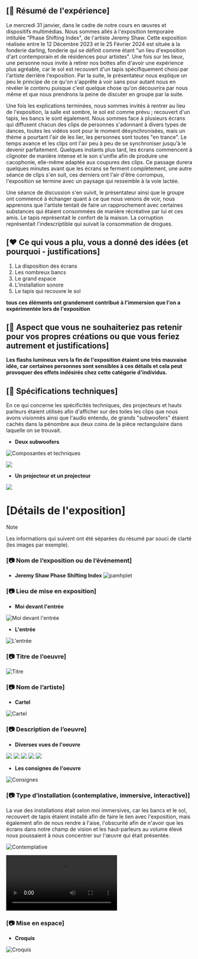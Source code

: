 ## [📃 Résumé de l'expérience]
Le mercredi 31 janvier, dans le cadre de notre cours en œuvres et dispositifs multimédias. Nous sommes allés à l'exposition temporaire intitulée "Phase Shifting Index", de l'artiste Jeremy Shaw. Cette exposition réalisée entre le 12 Décembre 2023 et le 25 Février 2024 est située à la fonderie darling, fonderie qui se définit comme étant "un lieu d'exposition d'art contemporain et de résidences pour artistes". Une fois sur les lieux, une personne nous invite à retirer nos bottes afin d'avoir une expérience plus agréable, car le sol est recouvert d'un tapis spécifiquement choisi par l'artiste derrière l'exposition. Par la suite, le présentateur nous explique un peu le principe de ce qu'on s'apprête à voir sans pour autant nous en révéler le contenu puisque c'est quelque chose qu'on découvrira par nous même et que nous prendrons la peine de discuter en groupe par la suite.

Une fois les explications terminées, nous sommes invités à rentrer au lieu de l'exposition, la salle est sombre, le sol est comme prévu ; recouvert d'un tapis, les bancs le sont également. Nous sommes face à plusieurs écrans qui diffusent chacun des clips de personnes s'adonnant à divers types de dances, toutes les vidéos sont pour le moment désynchronisées, mais un thème a pourtant l'air de les lier, les personnes sont toutes "en trance". Le temps avance et les clips ont l'air peu à peu de se synchroniser jusqu'à le devenir parfaitement. Quelques instants plus tard, les écrans commencent à clignoter de manière intense et le son s'unifie afin de produire une cacophonie, elle-même adaptée aux coupures des clips. Ce passage durera quelques minutes avant que les écrans se ferment complètement, une autre séance de clips s'en suit, ces derniers ont l'air d'être corrompus, l'exposition se termine avec un paysage qui ressemble à la voie lactée.

Une séance de discussion s'en suivit, le présentateur ainsi que le groupe ont commencé à échanger quant à ce que nous venons de voir, nous apprenons que l'artiste tentait de faire un rapprochement avec certaines substances qui étaient consommées de manière récréative par lui et ces amis. Le tapis représentait le confort de la maison. La corruption représentait l'indescriptible qui suivait la consommation de drogues.

## [❤️ Ce qui vous a plu, vous a donné des idées (et pourquoi - justifications]
1. La disposition des écrans
1. Les nombreux bancs
1. Le grand espace
1. L'installation sonore
1. Le tapis qui recouvre le sol 

**tous ces éléments ont grandement contribué à l'immersion que l'on a expérimentée lors de l'exposition**

## [🤔 Aspect que vous ne souhaiteriez pas retenir pour vos propres créations ou que vous feriez autrement et justifications]
**Les flashs lumineux vers la fin de l'exposition étaient une très mauvaise idée, car certaines personnes sont sensibles à ces détails et cela peut provoquer des effets indésirés chez cette catégorie d'individus.**

## [🔧 Spécifications techniques]
En ce qui concerne les spécificités techniques, des projecteurs et hauts parleurs étaient utilisés afin d'afficher sur des toiles les clips que nous avons visionnés ainsi que l'audio entendu, de grands "subwoofers" étaient cachés dans la pénombre aux deux coins de la pièce rectangulaire dans laquelle on se trouvait.

* **Deux subwoofers**
  
![Composantes et techniques](https://raw.githubusercontent.com/KaissoGithub/H24_V11_inspirations_kaissoumi/main/JEREMY_SHAW_phase_shifting_index/media/Baffe_01.png)

![](https://raw.githubusercontent.com/KaissoGithub/H24_V11_inspirations_kaissoumi/main/JEREMY_SHAW_phase_shifting_index/media/Baffe_02.png)

* **Un projecteur et un projecteur**

![](https://raw.githubusercontent.com/KaissoGithub/H24_V11_inspirations_kaissoumi/main/JEREMY_SHAW_phase_shifting_index/media/projecteur_01.png)

# [Détails de l'exposition]
> [!NOTE]
> Les informations qui suivent ont été séparées du résumé par souci de clarté (les images par exemple).
> 
### [📷 Nom de l’exposition ou de l’événement]
* **Jeremy Shaw Phase Shifting Index**
![pamhplet](https://raw.githubusercontent.com/KaissoGithub/H24_V11_inspirations_kaissoumi/main/JEREMY_SHAW_phase_shifting_index/media/pamphlet_1.png)

### [📷 Lieu de mise en exposition]
* **Moi devant l'entrée**
  
![Moi devant l'entrée](https://raw.githubusercontent.com/KaissoGithub/H24_V11_inspirations_kaissoumi/main/JEREMY_SHAW_phase_shifting_index/media/Moi_Entree_400px.png)

* **L'entrée**
  
![L'entrée](https://raw.githubusercontent.com/KaissoGithub/H24_V11_inspirations_kaissoumi/main/JEREMY_SHAW_phase_shifting_index/media/Entre_01.png)

### [📷 Titre de l’oeuvre]

![Titre](https://raw.githubusercontent.com/KaissoGithub/H24_V11_inspirations_kaissoumi/main/JEREMY_SHAW_phase_shifting_index/media/titre_oeuvre_02.png)


### [📷 Nom de l’artiste]

* **Cartel**
  
![Cartel](https://raw.githubusercontent.com/KaissoGithub/H24_V11_inspirations_kaissoumi/main/JEREMY_SHAW_phase_shifting_index/media/titre_oeuvre.jpg)



### [📷 Description de l’oeuvre]
* **Diverses vues de l'oeuvre**

![](https://raw.githubusercontent.com/KaissoGithub/H24_V11_inspirations_kaissoumi/main/JEREMY_SHAW_phase_shifting_index/media/trois_oeuvres_02.png)
![](https://raw.githubusercontent.com/KaissoGithub/H24_V11_inspirations_kaissoumi/main/JEREMY_SHAW_phase_shifting_index/media/trois_oeuvres.png)
![](https://raw.githubusercontent.com/KaissoGithub/H24_V11_inspirations_kaissoumi/main/JEREMY_SHAW_phase_shifting_index/media/Salle_complete.png)
![](https://raw.githubusercontent.com/KaissoGithub/H24_V11_inspirations_kaissoumi/main/JEREMY_SHAW_phase_shifting_index/media/banc_ecran.jpg)
![](https://raw.githubusercontent.com/KaissoGithub/H24_V11_inspirations_kaissoumi/main/JEREMY_SHAW_phase_shifting_index/media/trois_oeuvres_02.png)

* **Les consignes de l'oeuvre**
  
![Consignes](https://raw.githubusercontent.com/KaissoGithub/H24_V11_inspirations_kaissoumi/main/JEREMY_SHAW_phase_shifting_index/media/description_01.png)

### [📷 Type d’installation (contemplative, immersive, interactive)]
La vue des installations était selon moi immersives, car les bancs et le sol, recouvert de tapis étaient installé afin de faire le lien avec l'exposition, mais également afin de nous rendre à l'aise, l'obscurité afin de n'avoir que les écrans dans notre champ de vision et les haut-parleurs au volume élevé nous poussaient à nous concentrer sur l'œuvre qui était présentée.
  
![Contemplative](https://raw.githubusercontent.com/KaissoGithub/H24_V11_inspirations_kaissoumi/main/JEREMY_SHAW_phase_shifting_index/media/oeuvre_espace.png)

![Video](https://github.com/KaissoGithub/H24_V11_inspirations_kaissoumi/raw/main/JEREMY_SHAW_phase_shifting_index/media/video_oeuvres_B.mp4)


### [📷 Mise en espace]

* **Croquis**
  
![Croquis](https://raw.githubusercontent.com/KaissoGithub/H24_V11_inspirations_kaissoumi/main/JEREMY_SHAW_phase_shifting_index/media/dessin_notes.jpg)
